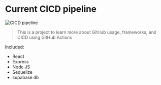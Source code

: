 
# Current CICD pipeline

![CICD pipeline](https://github.com/user-attachments/assets/c0c9e918-dcf4-4239-a059-c4f0421d883d)

> This is a project to learn more about GitHub usage, frameworks, and CICD using GitHub Actions

Included:
- React
- Express
- Node JS
- Sequelize 
- supabase db
 
